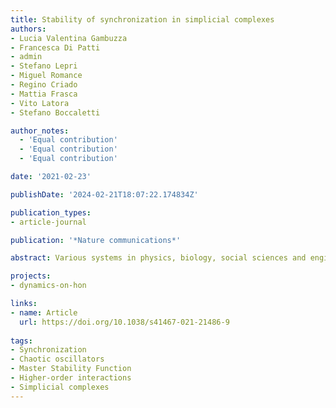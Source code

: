 ```yaml
---
title: Stability of synchronization in simplicial complexes
authors:
- Lucia Valentina Gambuzza
- Francesca Di Patti
- admin
- Stefano Lepri
- Miguel Romance
- Regino Criado
- Mattia Frasca
- Vito Latora
- Stefano Boccaletti

author_notes:
  - 'Equal contribution'
  - 'Equal contribution'
  - 'Equal contribution'

date: '2021-02-23'

publishDate: '2024-02-21T18:07:22.174834Z'

publication_types:
- article-journal

publication: '*Nature communications*'

abstract: Various systems in physics, biology, social sciences and engineering have been successfully modeled as networks of coupled dynamical systems, where the links describe pairwise interactions. This is, however, too strong a limitation, as recent studies have revealed that higher-order many-body interactions are present in social groups, ecosystems and in the human brain, and they actually affect the emergent dynamics of all these systems. Here, we introduce a general framework to study coupled dynamical systems accounting for the precise microscopic structure of their interactions at any possible order. We show that complete synchronization exists as an invariant solution, and give the necessary condition for it to be observed as a stable state. Moreover, in some relevant instances, such a necessary condition takes the form of a Master Stability Function. This generalizes the existing results valid for pairwise interactions to the case of complex systems with the most general possible architecture.

projects: 
- dynamics-on-hon

links:
- name: Article
  url: https://doi.org/10.1038/s41467-021-21486-9
  
tags:
- Synchronization
- Chaotic oscillators
- Master Stability Function
- Higher-order interactions
- Simplicial complexes
---
```

